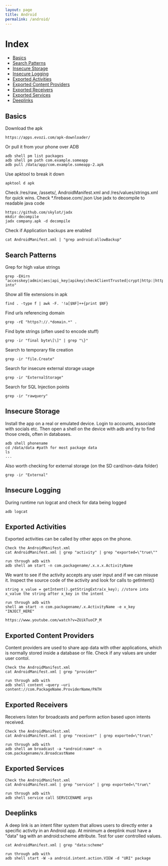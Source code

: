 ```yaml
---
layout: page
title: Android
permalink: /android/
---
```


# Index

* [Basics](#basics)
* [Search Patterns](#search-patterns)
* [Insecure Storage](#insecure-storage)
* [Insecure Logging](#insecure-logging)
* [Exported Activities](#exported-activities)
* [Exported Content Providers](#exported-content-providers)
* [Exported Receivers](#exported-receivers)
* [Exported Services](#exported-services)
* [Deeplinks](#deeplinks)


## Basics

Download the apk
```
https://apps.evozi.com/apk-downloader/
```
Or pull it from your phone over ADB
```
adb shell pm list packages
adb shell pm path com.example.someapp
adb pull /data/app/com.example.someapp-2.apk
```
Use apktool to break it down
```
apktool d apk
```
Check /res/raw, /assets/, AndroidManifest.xml and /res/values/strings.xml for quick wins. Check *.firebase.com/.json
Use jadx to decompile to readable java code
```
https://github.com/skylot/jadx
mkdir decompile
jadx company.apk -d decompile
```
Check if Application backups are enabled
```
cat AndroidManifest.xml | "grep android:allowBackup"
```

## Search Patterns
Grep for high value strings
```
grep -EHirn "accesskey|admin|aes|api_key|apikey|checkClientTrusted|crypt|http:|https:|password|pinning|secret|SHA256|SharedPreferences|superuser|token|X509TrustManager|insert into"
```
Show all file extensions in apk
```
find . -type f | awk -F. '!a[$NF]++{print $NF} 
```
Find urls referencing domain
```
grep -rE "https?://.*domain.*" .
```
Find byte strings (often used to encode stuff)
```
grep -ir "final byte\[\]" | grep "\}"
```
Search to temporary file creation
```
grep -ir "file.Create"
```
Search for insecure external storage usage
```
grep -ir "ExternalStorage"
```
Search for SQL Injection points
```
grep -ir "rawquery"
```


## Insecure Storage

Install the app on a real or emulated device. Login to accounts, associate with socials etc.
Then open a shell on the device with adb and try to find those creds, often in databases.
```
adb shell phonename
cd /data/data #path for most package data
ls
...
```
Also worth checking for external storage (on the SD card/non-data folder)
```
grep -ir "External"
```

## Insecure Logging
During runtime run logcat and check for data being logged
```
adb logcat
```

## Exported Activities
Exported activities can be called by other apps on the phone.
```
Check the AndroidManifest.xml
cat AndroidManifest.xml | grep "activity" | grep "exported=\"true\""

run through adb with
adb shell am start -n com.packagename/.x.x.x.ActivityName
```
We want to see if the activity accepts any user input and if we can misuse it.
Inspect the source code of the activity and look for calls to getIntent()
```
string x_value = getIntent().getStringExtra(x_key); //store into x_value the string after x_key in the intent

run through adb with
shell am start -n com.packagename/.x.ActivityName -e x_key "INJECT_HERE"

https://www.youtube.com/watch?v=ZUikTuoCP_M
```

## Exported Content Providers
Content providers are used to share app data with other applications, which is normally stored inside a database or file.
Check if any values are under user contol.
```
Check the AndroidManifest.xml
cat AndroidManifest.xml | grep "provider"

run through adb with
adb shell content –query –uri content://com.PackageName.ProviderName/PATH
```

## Exported Receivers
Receivers listen for broadcasts and perform action based upon intents received.
```
Check the AndroidManifest.xml
cat AndroidManifest.xml | grep "receiver" | grep exported=\"true\"

run through adb with
adb shell am broadcast -a *android:name* -n com.packagename/x.BroadcastName
```

## Exported Services
```
Check the AndroidManifest.xml
cat AndroidManifest.xml | grep "service" | grep exported=\"true\"

run through adb with
adb shell service call SERVICENAME args 
```

## Deeplinks

A deep link is an intent filter system that allows users to directly enter a specific activity in an Android app.
At minimum a deeplink must have a "data" tag with an android:scheme attribute.
Test for user controlled values.
```
cat AndroidManifest.xml | grep "data:scheme"
  
run through adb with
adb shell start -W -a android.intent.action.VIEW -d "URI" package
```
